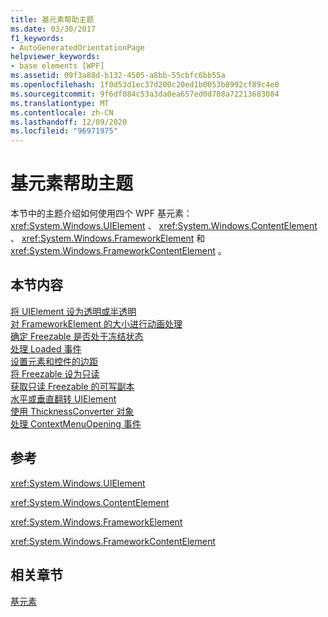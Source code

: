 ```yaml
---
title: 基元素帮助主题
ms.date: 03/30/2017
f1_keywords:
- AutoGeneratedOrientationPage
helpviewer_keywords:
- base elements [WPF]
ms.assetid: 09f3a88d-b132-4505-a8bb-55cbfc6bb55a
ms.openlocfilehash: 1f0d53d1ec37d200c20ed1b0053b8992cf89c4e0
ms.sourcegitcommit: 9f6df084c53a3da0ea657ed0d708a72213683084
ms.translationtype: MT
ms.contentlocale: zh-CN
ms.lasthandoff: 12/09/2020
ms.locfileid: "96971975"
---
```

# <a name="base-elements-how-to-topics"></a>基元素帮助主题
本节中的主题介绍如何使用四个 WPF 基元素： <xref:System.Windows.UIElement> 、 <xref:System.Windows.ContentElement> 、 <xref:System.Windows.FrameworkElement> 和 <xref:System.Windows.FrameworkContentElement> 。  
  
## <a name="in-this-section"></a>本节内容  
 [将 UIElement 设为透明或半透明](how-to-make-a-uielement-transparent-or-semi-transparent.md)  
 [对 FrameworkElement 的大小进行动画处理](how-to-animate-the-size-of-a-frameworkelement.md)  
 [确定 Freezable 是否处于冻结状态](how-to-determine-whether-a-freezable-is-frozen.md)  
 [处理 Loaded 事件](how-to-handle-a-loaded-event.md)  
 [设置元素和控件的边距](how-to-set-margins-of-elements-and-controls.md)  
 [将 Freezable 设为只读](how-to-make-a-freezable-read-only.md)  
 [获取只读 Freezable 的可写副本](how-to-obtain-a-writable-copy-of-a-read-only-freezable.md)  
 [水平或垂直翻转 UIElement](how-to-flip-a-uielement-horizontally-or-vertically.md)  
 [使用 ThicknessConverter 对象](how-to-use-a-thicknessconverter-object.md)  
 [处理 ContextMenuOpening 事件](how-to-handle-the-contextmenuopening-event.md)  
  
## <a name="reference"></a>参考  
 <xref:System.Windows.UIElement>  
  
 <xref:System.Windows.ContentElement>  
  
 <xref:System.Windows.FrameworkElement>  
  
 <xref:System.Windows.FrameworkContentElement>  
  
## <a name="related-sections"></a>相关章节  
 [基元素](base-elements.md)
